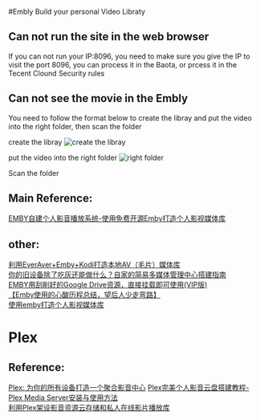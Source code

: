 #Embly Build your personal Video Libraty

## Can not run the site in the web browser
If you can not run your IP:8096, you need to make sure you give the IP to visit the port 8096, you can process it in the Baota, or prcess it in the Tecent Clound Security rules

## Can not see the movie in the Embly
You need to follow the format below to create the libray and put the 
video into the right folder, then scan the folder

create the libray
![create the libray](http://imagebed1.oss-cn-hongkong.aliyuncs.com/uPic/8OonnV.png)

put the video into the right folder
![right folder](http://imagebed1.oss-cn-hongkong.aliyuncs.com/uPic/Kq8O8g.png)

Scan the folder

## Main Reference:
[EMBY自建个人影音播放系统-使用免费开源Emby打造个人影视媒体库](https://wzfou.com/emby/)   

## other:
[利用EverAver+Emby+Kodi打造本地AV（毛片）媒体库](https://pockies.github.io/2019/03/25/everaver-emby-kodi/)  
[你的旧设备除了吃灰还能做什么？自家的简易多媒体管理中心搭建指南](https://www.gcores.com/articles/104964)  
[EMBY用刮削好的Google Drive资源，直接挂载即可使用(VIP版)](https://blog.vwert.com/CloudStorage/Emby-GoogleDrive.html)  
[【Emby使用的心酸历程总结，望后人少走弯路】](https://www.cnblogs.com/rickzhai/p/12653921.html)  
[使用emby打造个人影视媒体库](https://www.mihu.live/archives/19/)  

# Plex

## Reference:
[Plex: 为你的所有设备打造一个聚合影音中心](https://sspai.com/post/45414)
[Plex完美个人影音云盘搭建教程-Plex Media Server安装与使用方法](https://wzfou.com/plex/)  
[利用Plex架设影音资源云存储和私人在线影片播放库](https://www.laobuluo.com/1333.html)
